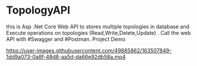 # TopologyAPI
this is Asp .Net Core Web API to stores multiple topologies in database and Execute operations on topologies (Read,Write,Delete,Update) .
Call the web API with #Swagger and #Postman.
Project Demo




https://user-images.githubusercontent.com/49885862/163507849-1dd9a073-0a8f-48d8-aa5d-da66e92db58a.mp4

